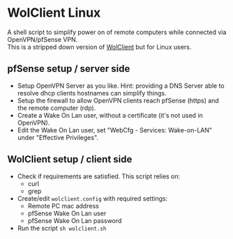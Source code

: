# WolClient Linux
 
A shell script to simplify power on of remote computers while connected via OpenVPN/pfSense VPN.  
This is a stripped down version of [WolClient](https://github.com/frabnet/WolClient) but for Linux users.

## pfSense setup / server side

- Setup OpenVPN Server as you like.
  Hint: providing a DNS Server able to resolve dhcp clients hostnames can simplify things.
- Setup the firewall to allow OpenVPN clients reach pfSense (https) and the remote computer (rdp).
- Create a Wake On Lan user, without a certificate (it's not used in OpenVPN).
- Edit the Wake On Lan user, set "WebCfg - Services: Wake-on-LAN" under "Effective Privileges".

## WolClient setup / client side

- Check if requirements are satisfied. This script relies on:
  - curl
  - grep
- Create/edit `wolclient.config` with required settings:
  - Remote PC mac address
  - pfSense Wake On Lan user
  - pfSense Wake On Lan password  
- Run the script `sh wolclient.sh`
